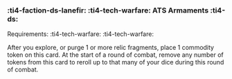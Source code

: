 ### :ti4-faction-ds-lanefir: :ti4-tech-warfare: **ATS Armaments** :ti4-ds:

Requirements: :ti4-tech-warfare: :ti4-tech-warfare:

After you explore, or purge 1 or more relic fragments, place 1 commodity token on this card.
At the start of a round of combat, remove any number of tokens from this card to reroll up to that many of your dice during this round of combat.
